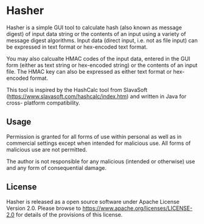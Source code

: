 Hasher
======

Hasher is a simple GUI tool to calculate hash (also known as message digest) of
input data string or the contents of an input using a variety of message digest
algorithms. Input data (direct input, i.e. not as file input) can be expressed
in text format or hex-encoded text format.

You may also calcualte HMAC codes of the input data, entered in the GUI form
(either as text string or hex-encoded string) or the contents of an input file.
The HMAC key can also be expressed as either text format or hex-encoded format.

This tool is inspired by the HashCalc tool from SlavaSoft 
(https://www.slavasoft.com/hashcalc/index.htm) and written in Java for cross-
platform compatibility. 

## Usage
Permission is granted for all forms of use within personal as well as in commercial 
settings except when intended for malicious use. All forms of malicious use are not 
permitted.

The author is not responsible for any malicious (intended or otherwise) use and
any form of consequential damage.

## License
Hasher is released as a open source software under Apache License Version 2.0. Please
browse to https://www.apache.org/licenses/LICENSE-2.0 for details of the provisions of this
license.


